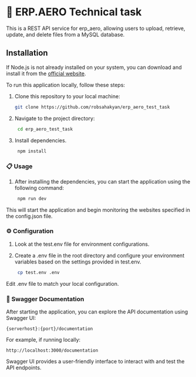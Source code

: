 # 🚀 ERP.AERO Technical task 

This is a REST API service for erp_aero, allowing users to upload, retrieve, update, and delete files from a MySQL database.

## Installation

If Node.js is not already installed on your system, you can download and install it from the [official website](https://nodejs.org/).

To run this application locally, follow these steps:

1. Clone this repository to your local machine:

   ```bash
   git clone https://github.com/robsahakyan/erp_aero_test_task

2. Navigate to the project directory:

   ```bash
    cd erp_aero_test_task

3. Install dependencies.

   ```bash
    npm install

### 📋 Usage

1. After installing the dependencies, you can start the application using the following command:

   ```bash
    npm run dev

This will start the application and begin monitoring the websites specified in the config.json file.

### ⚙️ Configuration

1. Look at the test.env file for environment configurations.

2. Create a .env file in the root directory and configure your environment variables based on the settings provided in test.env.

   ```bash
    cp test.env .env

Edit .env file to match your local configuration.

### 📄 Swagger Documentation

After starting the application, you can explore the API documentation using Swagger UI:

    {serverhost}:{port}/documentation

For example, if running locally:

    http://localhost:3000/documentation

Swagger UI provides a user-friendly interface to interact with and test the API endpoints.